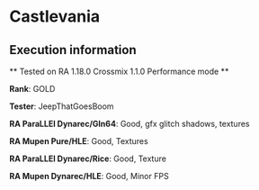 # Castlevania 

## Execution information


** Tested on RA 1.18.0 Crossmix 1.1.0 Performance mode **


**Rank**: GOLD


**Tester**: JeepThatGoesBoom



**RA ParaLLEl Dynarec/Gln64**: Good, gfx glitch shadows, textures


**RA Mupen Pure/HLE**: Good, Textures


**RA ParaLLEl Dynarec/Rice**: Good, Texture


**RA Mupen Dynarec/HLE**: Good, Minor FPS